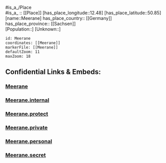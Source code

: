 ﻿---
location: [50.85,12.48] 
mapzoom: [7,12] 
mapmarker: city 
type: City
tags:
- geo/City


SpocWebEntityId: 32373
isDeleted: false
confidential: public

---
#is_a_/Place  
#is_a_ :: [[Place]] 
[has_place_longitude::12.48] 
[has_place_latitude::50.85] 
[name::Meerane] 
has_place_country:: [[Germany]]  
has_place_province:: [[Sachsen]]  
[Population::] 
[Unknown::] 


```leaflet
id: Meerane
coordinates: [[Meerane]] 
markerFile: [[Meerane]] 
defaultZoom: 11 
maxZoom: 18
```


## Confidential Links & Embeds: 

### [Meerane](/_public/Earth/Continent/Europe/Europe~Central/Germany/Germany~East/Sachsen/counties~Sachsen/Zwickau/cities~Zwickau/Meerane.md) 

### [Meerane.internal](/_internal/Earth/Continent/Europe/Europe~Central/Germany/Germany~East/Sachsen/counties~Sachsen/Zwickau/cities~Zwickau/Meerane.internal.md) 

### [Meerane.protect](/_protect/Earth/Continent/Europe/Europe~Central/Germany/Germany~East/Sachsen/counties~Sachsen/Zwickau/cities~Zwickau/Meerane.protect.md) 

### [Meerane.private](/_private/Earth/Continent/Europe/Europe~Central/Germany/Germany~East/Sachsen/counties~Sachsen/Zwickau/cities~Zwickau/Meerane.private.md) 

### [Meerane.personal](/_personal/Earth/Continent/Europe/Europe~Central/Germany/Germany~East/Sachsen/counties~Sachsen/Zwickau/cities~Zwickau/Meerane.personal.md) 

### [Meerane.secret](/_secret/Earth/Continent/Europe/Europe~Central/Germany/Germany~East/Sachsen/counties~Sachsen/Zwickau/cities~Zwickau/Meerane.secret.md) 
